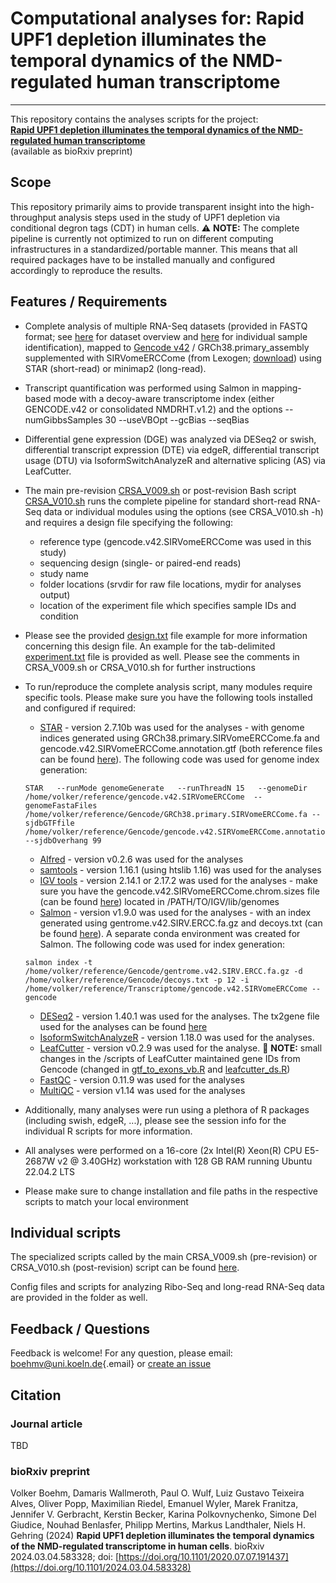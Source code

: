 # Computational analyses for: Rapid UPF1 depletion illuminates the temporal dynamics of the NMD-regulated human transcriptome

------------------------------------------------------------------------

This repository contains the analyses scripts for the project: <br/> [**Rapid UPF1 depletion illuminates the temporal dynamics of the NMD-regulated human transcriptome**](https://doi.org/10.1101/2024.03.04.583328) <br/> (available as bioRxiv preprint)

## Scope

This repository primarily aims to provide transparent insight into the high-throughput analysis steps used in the study of UPF1 depletion via conditional degron tags (CDT) in human cells. :warning: **NOTE:** The complete pipeline is currently not optimized to run on different computing infrastructures in a standardized/portable manner. This means that all required packages have to be installed manually and configured accordingly to reproduce the results.

## Features / Requirements

-   Complete analysis of multiple RNA-Seq datasets (provided in FASTQ format; see [here](https://github.com/boehmv/2025_UPF1_NMDRHT/blob/main/Analyses/Metadata/UPF1_NMDRHT_datasets_forGitHub.csv) for dataset overview and [here](https://github.com/boehmv/2025_UPF1_NMDRHT/blob/main/Analyses/Metadata/UPF1_NMDRHT_datasets_experiments_forGitHub.csv) for individual sample identification), mapped to [Gencode v42](https://www.gencodegenes.org/human/release_42.html) / GRCh38.primary_assembly supplemented with SIRVomeERCCome (from Lexogen; [download](https://www.lexogen.com/wp-content/uploads/2018/08/SIRV_Set3_Sequences_170612a-ZIP.zip)) using STAR (short-read) or minimap2 (long-read).

-   Transcript quantification was performed using Salmon in mapping-based mode with a decoy-aware transcriptome index (either GENCODE.v42 or consolidated NMDRHT.v1.2) and the options --numGibbsSamples 30 --useVBOpt --gcBias --seqBias

-   Differential gene expression (DGE) was analyzed via DESeq2 or swish, differential transcript expression (DTE) via edgeR, differential transcript usage (DTU) via IsoformSwitchAnalyzeR and alternative splicing (AS) via LeafCutter.

-   The main pre-revision [CRSA_V009.sh](https://github.com/boehmv/2025_UPF1_NMDRHT/blob/main/Analyses/CRSA_V009.sh) or post-revision Bash script [CRSA_V010.sh](https://github.com/boehmv/2025_UPF1_NMDRHT/blob/main/Analyses/CRSA_V010.sh) runs the complete pipeline for standard short-read RNA-Seq data or individual modules using the options (see CRSA_V010.sh -h) and requires a design file specifying the following:

    -   reference type (gencode.v42.SIRVomeERCCome was used in this study)
    -   sequencing design (single- or paired-end reads)
    -   study name
    -   folder locations (srvdir for raw file locations, mydir for analyses output)
    -   location of the experiment file which specifies sample IDs and condition

-   Please see the provided [design.txt](https://github.com/boehmv/2025_UPF1_NMDRHT/blob/main/Analyses/Example/design.txt) file example for more information concerning this design file. An example for the tab-delimited [experiment.txt](https://github.com/boehmv/2025_UPF1_NMDRHT/blob/main/Analyses/Example/experiment.txt) file is provided as well. Please see the comments in CRSA_V009.sh or CRSA_V010.sh for further instructions

-   To run/reproduce the complete analysis script, many modules require specific tools. Please make sure you have the following tools installed and configured if required:

    -   [STAR](https://github.com/alexdobin/STAR) - version 2.7.10b was used for the analyses - with genome indices generated using GRCh38.primary.SIRVomeERCCome.fa and gencode.v42.SIRVomeERCCome.annotation.gtf (both reference files can be found [here](https://uni-koeln.sciebo.de/s/RFID1U3YYBZmkkE)). The following code was used for genome index generation:

    ```         
    STAR   --runMode genomeGenerate   --runThreadN 15   --genomeDir /home/volker/reference/gencode.v42.SIRVomeERCCome  --genomeFastaFiles /home/volker/reference/Gencode/GRCh38.primary.SIRVomeERCCome.fa --sjdbGTFfile /home/volker/reference/Gencode/gencode.v42.SIRVomeERCCome.annotation.gtf   --sjdbOverhang 99
    ```

    -   [Alfred](https://github.com/tobiasrausch/alfred) - version v0.2.6 was used for the analyses
    -   [samtools](http://www.htslib.org/) - version 1.16.1 (using htslib 1.16) was used for the analyses
    -   [IGV tools](http://software.broadinstitute.org/software/igv/download) - version 2.14.1 or 2.17.2 was used for the analyses - make sure you have the gencode.v42.SIRVomeERCCome.chrom.sizes file (can be found [here](https://uni-koeln.sciebo.de/s/RFID1U3YYBZmkkE)) located in /PATH/TO/IGV/lib/genomes
    -   [Salmon](https://github.com/COMBINE-lab/salmon) - version v1.9.0 was used for the analyses - with an index generated using gentrome.v42.SIRV.ERCC.fa.gz and decoys.txt (can be found [here](https://uni-koeln.sciebo.de/s/RFID1U3YYBZmkkE)). A separate conda environment was created for Salmon. The following code was used for index generation:

    ```         
    salmon index -t /home/volker/reference/Gencode/gentrome.v42.SIRV.ERCC.fa.gz -d /home/volker/reference/Gencode/decoys.txt -p 12 -i /home/volker/reference/Transcriptome/gencode.v42.SIRVomeERCCome --gencode
    ```

    -   [DESeq2](https://github.com/mikelove/DESeq2) - version 1.40.1 was used for the analyses. The tx2gene file used for the analyses can be found [here](https://uni-koeln.sciebo.de/s/RFID1U3YYBZmkkE)
    -   [IsoformSwitchAnalyzeR](https://github.com/kvittingseerup/IsoformSwitchAnalyzeR) - version 1.18.0 was used for the analyses.
    -   [LeafCutter](https://github.com/davidaknowles/leafcutter) - version v0.2.9 was used for the analyse. :memo: **NOTE:** small changes in the /scripts of LeafCutter maintained gene IDs from Gencode (changed in [gtf_to_exons_vb.R](https://github.com/boehmv/2024-UPF1-degron/blob/main/scripts/LeafCutter/scripts/gtf_to_exons.R) and [leafcutter_ds.R](https://github.com/boehmv/2024-UPF1-degron/blob/main/scripts/LeafCutter/scripts/leafcutter_ds.R))
    -   [FastQC](https://github.com/s-andrews/FastQC) - version 0.11.9 was used for the analyses
    -   [MultiQC](https://github.com/ewels/MultiQC) - version v1.14 was used for the analyses

-   Additionally, many analyses were run using a plethora of R packages (including swish, edgeR, ...), please see the session info for the individual R scripts for more information.

-   All analyses were performed on a 16-core (2x Intel(R) Xeon(R) CPU E5-2687W v2 \@ 3.40GHz) workstation with 128 GB RAM running Ubuntu 22.04.2 LTS

-   Please make sure to change installation and file paths in the respective scripts to match your local environment

## Individual scripts

The specialized scripts called by the main CRSA_V009.sh (pre-revision) or CRSA_V010.sh (post-revision) script can be found [here](https://github.com/boehmv/2025_UPF1_NMDRHT/tree/main/Analyses). 

Config files and scripts for analyzing Ribo-Seq and long-read RNA-Seq data are provided in the folder as well.

## Feedback / Questions

Feedback is welcome! For any question, please email: [boehmv\@uni.koeln.de](mailto:boehmv@uni.koeln.de){.email} or [create an issue](https://github.com/boehmv/2025_UPF1_NMDRHT/issues)

## Citation

### Journal article

TBD

### bioRxiv preprint

Volker Boehm, Damaris Wallmeroth, Paul O. Wulf, Luiz Gustavo Teixeira Alves, Oliver Popp, Maximilian Riedel, Emanuel Wyler, Marek Franitza, Jennifer V. Gerbracht, Kerstin Becker, Karina Polkovnychenko, Simone Del Giudice, Nouhad Benlasfer, Philipp Mertins, Markus Landthaler, Niels H. Gehring (2024) **Rapid UPF1 depletion illuminates the temporal dynamics of the NMD-regulated transcriptome in human cells**. bioRxiv 2024.03.04.583328; doi: [https://doi.org/10.1101/2020.07.07.191437](https://doi.org/10.1101/2024.03.04.583328)
